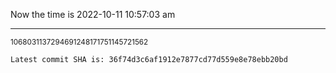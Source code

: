Now the time is 2022-10-11 10:57:03 am

---

<small>1068031137294691248171751145721562</small>

```txt
Latest commit SHA is: 36f74d3c6af1912e7877cd77d559e8e78ebb20bd
```
